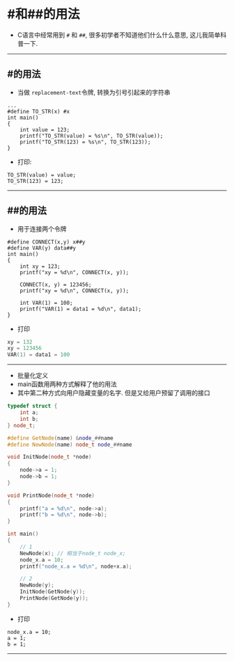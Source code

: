 # #和##的用法

* C语言中经常用到 `#` 和 `##`, 很多初学者不知道他们什么什么意思, 这儿我简单科普一下.

---

## \#的用法

* 当做 `replacement-text`令牌, 转换为引号引起来的字符串

```shell
...
#define TO_STR(x) #x
int main()
{
    int value = 123;
    printf("TO_STR(value) = %s\n", TO_STR(value));
    printf("TO_STR(123) = %s\n", TO_STR(123));
}
```

* 打印:

```shell
TO_STR(value) = value;
TO_STR(123) = 123;
```

---

## \##的用法

* 用于连接两个令牌

```shell
#define CONNECT(x,y) x##y
#define VAR(y) data##y
int main()
{
    int xy = 123;
    printf("xy = %d\n", CONNECT(x, y));

    CONNECT(x, y) = 123456;
    printf("xy = %d\n", CONNECT(x, y));

    int VAR(1) = 100;
    printf("VAR(1) = data1 = %d\n", data1);
}
```

* 打印

```c
xy = 132
xy = 123456
VAR(1) = data1 = 100

```

---

* 批量化定义
* main函数用两种方式解释了他的用法
* 其中第二种方式向用户隐藏变量的名字. 但是又给用户预留了调用的接口

```c++
typedef struct {
    int a;
    int b;
} node_t;

#define GetNode(name) &node_##name
#define NewNode(name) node_t node_##name

void InitNode(node_t *node)
{
    node->a = 1;
    node->b = 1;
}

void PrintNode(node_t *node)
{
    printf("a = %d\n", node->a);
    printf("b = %d\n", node->b);
}

int main()
{
    // 1
    NewNode(x); // 相当于node_t node_x;
    node_x.a = 10;
    printf("node_x.a = %d\n", node+x.a);

    // 2
    NewNode(y);
    InitNode(GetNode(y));
    PrintNode(GetNode(y));
}
```

* 打印

```shell
node_x.a = 10;
a = 1;
b = 1;
```

---
